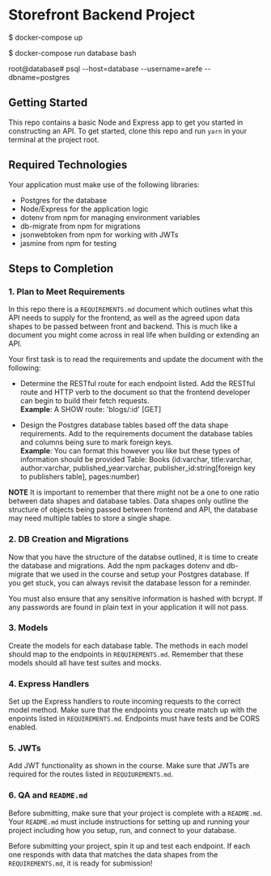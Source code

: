 # Storefront Backend Project



$ docker-compose up               

<!-- to enter the bash terminal of the container -->
$ docker-compose run database bash

root@database# psql --host=database --username=arefe --dbname=postgres

<!-- 

# find the container name 
$ docker ps -a
#Run the below command to enter into the container (with the ID from step-1). 
$ docker exec -it <PSQL-Container-ID> bash

#Authenticate to start using as postgres user 
$ psql -h localhost -p 5432 -U postgres -W

 -->


## Getting Started

This repo contains a basic Node and Express app to get you started in constructing an API. To get started, clone this repo and run `yarn` in your terminal at the project root.

## Required Technologies

Your application must make use of the following libraries:

-   Postgres for the database
-   Node/Express for the application logic
-   dotenv from npm for managing environment variables
-   db-migrate from npm for migrations
-   jsonwebtoken from npm for working with JWTs
-   jasmine from npm for testing

## Steps to Completion

### 1. Plan to Meet Requirements

In this repo there is a `REQUIREMENTS.md` document which outlines what this API needs to supply for the frontend, as well as the agreed upon data shapes to be passed between front and backend. This is much like a document you might come across in real life when building or extending an API.

Your first task is to read the requirements and update the document with the following:

-   Determine the RESTful route for each endpoint listed. Add the RESTful route and HTTP verb to the document so that the frontend developer can begin to build their fetch requests.  
    **Example**: A SHOW route: 'blogs/:id' [GET]

-   Design the Postgres database tables based off the data shape requirements. Add to the requirements document the database tables and columns being sure to mark foreign keys.  
    **Example**: You can format this however you like but these types of information should be provided
    Table: Books (id:varchar, title:varchar, author:varchar, published_year:varchar, publisher_id:string[foreign key to publishers table], pages:number)

**NOTE** It is important to remember that there might not be a one to one ratio between data shapes and database tables. Data shapes only outline the structure of objects being passed between frontend and API, the database may need multiple tables to store a single shape.

### 2. DB Creation and Migrations

Now that you have the structure of the databse outlined, it is time to create the database and migrations. Add the npm packages dotenv and db-migrate that we used in the course and setup your Postgres database. If you get stuck, you can always revisit the database lesson for a reminder.

You must also ensure that any sensitive information is hashed with bcrypt. If any passwords are found in plain text in your application it will not pass.

### 3. Models

Create the models for each database table. The methods in each model should map to the endpoints in `REQUIREMENTS.md`. Remember that these models should all have test suites and mocks.

### 4. Express Handlers

Set up the Express handlers to route incoming requests to the correct model method. Make sure that the endpoints you create match up with the enpoints listed in `REQUIREMENTS.md`. Endpoints must have tests and be CORS enabled.

### 5. JWTs

Add JWT functionality as shown in the course. Make sure that JWTs are required for the routes listed in `REQUIUREMENTS.md`.

### 6. QA and `README.md`

Before submitting, make sure that your project is complete with a `README.md`. Your `README.md` must include instructions for setting up and running your project including how you setup, run, and connect to your database.

Before submitting your project, spin it up and test each endpoint. If each one responds with data that matches the data shapes from the `REQUIREMENTS.md`, it is ready for submission!
